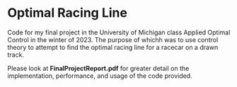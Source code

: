# Optimal Racing Line

Code for my final project in the University of Michigan class Applied Optimal Control in the winter of 2023. The purpose of whichh was to use control theory to attempt to find the optimal racing line for a racecar on a drawn track.

Please look at __FinalProjectReport.pdf__ for greater detail on the implementation, performance, and usage of the code provided. 